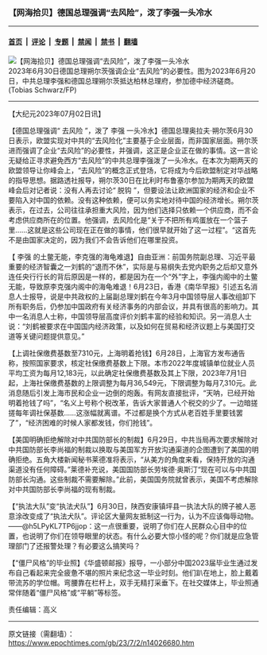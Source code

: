 ### 【网海拾贝】德国总理强调“去风险”，泼了李强一头冷水

---

#### [首页](../../../..?n14026680) &nbsp;|&nbsp; [评论](../../../../../epoch-comment?n14026680) &nbsp;|&nbsp; [专题](../../../../../epoch-special?n14026680) &nbsp;|&nbsp; [禁闻](../../../../../epoch-news?n14026680) &nbsp;|&nbsp; [禁书](../../../../../books?n14026680) &nbsp;|&nbsp; [翻墙](https://github.com/gfw-breaker/nogfw/blob/master/README.md?n14026680)


<div><img alt="【网海拾贝】德国总理强调“去风险”，泼了李强一头冷水" class="attachment-djy_600_400 size-djy_600_400 wp-post-image" src="https://i.epochtimes.com/assets/uploads/2023/07/id14026690-000_33KF48K-.jpeg"/>
<div class="caption">
 2023年6月30日德国总理朔尔茨强调企业“去风险”的必要性。图为2023年6月20日，中共总理李强和德国总理朔尔茨抵达柏林总理府，参加德中经济磋商。(Tobias Schwarz/FP)
</div></div><hr/><div class="post_content" id="artbody" itemprop="articleBody">
 <!-- article content begin -->
 <p>
  【大纪元2023年07月02日讯】
 </p>
 <p>
  【德国总理强调“
  <ok href="https://www.epochtimes.com/gb/tag/%E5%8E%BB%E9%A3%8E%E9%99%A9.html">
   去风险
  </ok>
  ”，泼了
  <ok href="https://www.epochtimes.com/gb/tag/%E6%9D%8E%E5%BC%BA.html">
   李强
  </ok>
  一头冷水】德国总理奥拉夫‧朔尔茨6月30日表示，欧盟实现对中共的“去风险化”主要基于企业层面，而非国家层面。朔尔茨进而强调了企业“去风险”的必要性，并强调，这正是企业正在做的事情。这一言论无疑给正寻求避免西方“去风险”的中共总理李强泼了一头冷水。在本次为期两天的欧盟领导让你峰会上，“去风险”的概念正式登场，它将成为今后欧盟制定对华战略的指导思想。据路透社报导，朔尔茨30日在比利时布鲁塞尔参加为期两天的欧盟峰会后对记者说：没有人再去讨论“
  <ok href="https://www.epochtimes.com/gb/tag/%E8%84%B1%E9%92%A9.html">
   脱钩
  </ok>
  ”，但要设法让欧洲国家的经济和企业不要陷入对中国的依赖。没有这种依赖，便可以务实地对待中国的经济增长。朔尔茨表示，在过去，公司往往承担重大风险，因为他们选择只依赖一个供应商，而不会考虑供应商所在的位置。他强调，去风险化是“关于不把所有鸡蛋放在一个篮子里……这就是这些公司现在正在做的事情，他们很早就开始了这一过程”。“这首先不是由国家决定的，因为我们不会告诉他们在哪里投资。
 </p>
 <p>
  【
  <ok href="https://www.epochtimes.com/gb/tag/%E6%9D%8E%E5%BC%BA.html">
   李强
  </ok>
  的土鳖无能，李克强的海龟难退】自由亚洲：前国务院副总理、习近平最重要的经济智囊之一刘鹤的“退而不休”，实际是与易纲失去党内职务之后却又意外连任央行行长的背后原因是一样的，都是因为在一个“外”字上，李强内阁中的土鳖无能，导致原李克强内阁中的海龟难退！6月23日，香港《南华早报》引述五名消息人士报导，说是中共政权的上届副总理刘鹤在今年3月中国领导层人事改组卸下所有职务后，仍参加中国政府有关经济事务的内部会议，并具有很高的影响力。其中一名消息人士称，中国领导层高度评价刘鹤丰富的经验和知识。另一消息人士说：“刘鹤被要求在中国国内经济政策，以及如何在贸易和经济议题上与美国打交道等关键问题提供意见。”
 </p>
 <p>
  【上调社保缴费基数至7310元，上海明着抢钱】6月28日，上海官方发布通告称，按照国家要求，核定社保缴费基数上下限。本市2022年度城镇单位就业人员平均工资为每月12,183元，以此确定社保缴费基数及其上下限，2023年7月1日起，上海社保缴费基数的上限调整为每月36,549元，下限调整为每月7,310元。此消息随后引发上海市民和企业一边倒的炮轰。有网友直接批评，“天呐，已经开始明着抢钱了吗”，“名义上号称个税改革，告诉大家普通人个税交的少了。一边暗搓搓每年调社保基数……这涨幅就离谱。不过都是换个方式从老百姓手里要钱罢了”，“经济困难的时候人家都发钱，你们抢钱”。
 </p>
 <p>
  【美国明确拒绝解除对中共国防部长的制裁】6月29日，中共当局再次要求解除对中共国防部长李尚福的制裁以换取与美国军方开放沟通渠道的企图遭到了美国的明确拒绝。五角大楼新闻秘书莱德准将表示，“从美方的角度来看，保持开放的沟通渠道没有任何障碍。”莱德补充说，美国国防部长劳埃德·奥斯汀“现在可以与中共国防部长沟通。这些制裁不需要解除。”此前，美国国务院就曾表示，美国不考虑解除对中共国防部长李尚福的现有制裁。
 </p>
 <p>
  【“执法大队”变“执法犬队”】6月30日，陕西安康镇坪县一执法大队的牌子被人恶意涂改变成了“执法犬队”。评论区大量网友抵制这一行为，认为不应该侮辱动物。——@h5LPyKL7TP6jjop：这一点很重要，说明了你们在人民群众心目中的位置，也说明了你们在领导眼里的状态。有什么必要大惊小怪的呢？你们就是应急管理部门了还报警处理？有必要这么搞笑吗？
 </p>
 <p>
  【“僵尸风格”的毕业照】《华盛顿邮报》报导，一小部分中国2023届毕业生通过发布自己看起来完全疲惫不堪的照片来纪念这一毕业时刻。他们趴在地上，脸上戴着带流苏的学位帽。弯腰靠在栏杆上，双手无精打采垂下。在社交媒体上，毕业照通常伴随着“僵尸风格”或“平躺”等标签。
 </p>
 <p>
  责任编辑：高义
 </p>
 <!-- article content end -->
 <div id="below_article_ad">
 </div>
</div>


---

原文链接（需翻墙）：https://www.epochtimes.com/gb/23/7/2/n14026680.htm